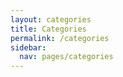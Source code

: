 ```yaml
---
layout: categories
title: Categories
permalink: /categories
sidebar:
  nav: pages/categories
---
```

